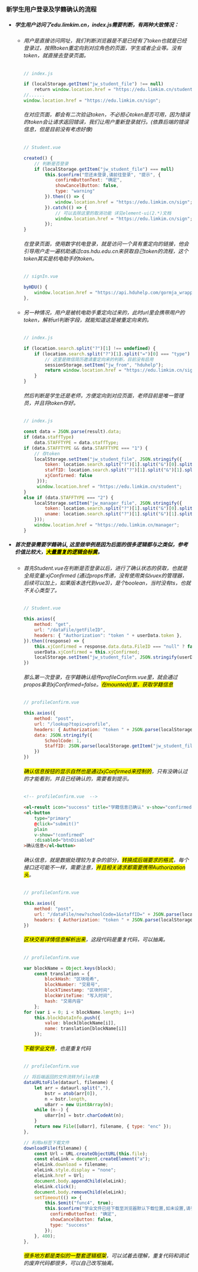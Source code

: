 ### 新学生用户登录及学籍确认的流程

- ##### 学生用户访问了edu.limkim.cn，index.js需要判断，有两种大致情况：
  
  * ###### 用户是直接访问网址，我们判断浏览器是不是已经有了token也就是已经登录过，按照token重定向到对应角色的页面，学生或者企业等。没有token，就直接去登录页面。
    
    ```javascript
    // index.js
    
    if (localStorage.getItem("jw_student_file") !== null)
        return window.location.href = "https://edu.limkim.cn/student";
    //......
    window.location.href = "https://edu.limkim.cn/sign";
    ```
    
    ###### 在对应页面，都会有二次验证token，不必担心token是否可用，因为错误的token会让请求返回错误，我们让用户重新登录就行。(依靠后端的错误信息，但是目前没有考虑好像)
    
    ```javascript
    // Student.vue
    
    created() {
        // 判断是否登录
        if (localStorage.getItem("jw_student_file") === null)
            this.$confirm("您还未登录,请前往登录", "提示", {
                confirmButtonText: "确定",
                showCancelButton: false,
                type: "warning"
            }).then(() => {
                window.location.href = "https://edu.limkim.cn/sign";
            }).catch(() => {
                // 可以去除这里的取消功能 详见element-ui(2.*)文档
                window.location.href = "https://edu.limkim.cn/sign";
            });
    }
    ```
    
    ###### 在登录页面，使用数字杭电登录，就是访问一个具有重定向的链接，他会引导用户走一遍杭助通过cas.hdu.edu.cn来获取自己token的流程，这个token其实是杭电助手的token。
    
    ```javascript
    // signIn.vue
    
    byHDU() {
        window.location.href = "https://api.hduhelp.com/gormja_wrapper/oauth/request";
    },
    ```
  
  * ###### 另一种情况，用户是被杭电助手重定向过来的，此时url里会携带用户的token，解析url判断字段，就能知道这是被重定向来的。
    
    ```javascript
    // index.js
    
    if (location.search.split("?")[1] !== undefined) {
        if (location.search.split("?")[1].split("=")[0] === "type") {
            // 这里是微信简历邀请重定向来的判断，目前没有启用        
            sessionStorage.setItem("jw_from", "hduhelp");
            return window.location.href = "https://edu.limkim.cn/sign";
        }
    }
    ```
    
    ###### 然后判断是学生还是老师，方便定向到对应页面，老师目前是唯一管理员，并且将token存好。
    
    ```javascript
    // index.js
    
    const data = JSON.parse(result).data;
    if (data.staffType)
        data.STAFFTYPE = data.staffType;
    if (data.STAFFTYPE && data.STAFFTYPE === "1") {
        // 存token
        localStorage.setItem("jw_student_file", JSON.stringify({
            token: location.search.split("?")[1].split("&")[0].split("=")[1],
            staffID: location.search.split("?")[1].split("&")[1].split("=")[1],
            xjConfirmed: false
         }));
         window.location.href = "https://edu.limkim.cn/student";
    }
    else if (data.STAFFTYPE === "2") {
        localStorage.setItem("jw_manager_file", JSON.stringify({
            token: location.search.split("?")[1].split("&")[0].split("=")[1],
            uname: location.search.split("?")[1].split("&")[1].split("=")[1]
        }));
        window.location.href = "https://edu.limkim.cn/manager";
    }
    ```
+ ##### 首次登录需要学籍确认, 这里做举例是因为后面的很多逻辑都与之类似，参考价值比较大，<mark>大量重复的逻辑会标黄</mark>。
  
  + ###### 首先Student.vue在判断是否登录以后，进行了确认状态的获取，也就是全局变量:xjConfirmed (通过props传递，没有使用类似vuex的管理器，后续可以加上，如果版本迭代到vue3)，是个boolean，当时没有ts，也就不关心类型了。
    
    ```javascript
    // Student.vue
    
    this.axios({
        method: "get",
        url: "/dataFile/getFileID",
        headers: { "Authorization": "token " + userData.token },
    }).then((response) => {
        this.xjConfirmed = response.data.data.FileID === "null" ? false : true;
        userData.xjConfirmed = this.xjConfirmed;
        localStorage.setItem("jw_student_file", JSON.stringify(userData));
    })
    ```
    
    ###### 那么第一次登录，在学籍确认组件profileConfirm.vue里，就会通过propos拿到xjConfirmed=false。<mark>在mounted()里，获取学籍信息</mark>
    
    ```javascript
    // profileConfirm.vue
    
    this.axios({
        method: "post",
        url: "/lookup?topic=profile",
        headers: { Authorization: "token " + JSON.parse(localStorage.getItem("jw_student_file")).token },
        data: JSON.stringify({
            SchoolCode: 1,
            StaffID: JSON.parse(localStorage.getItem("jw_student_file")).staffID
        })
    })
    ```
    
    ###### <mark>确认信息按钮的显示自然也是通过xjConfirmed来控制的</mark>，只有没确认过的才能看到，并且已经确认的，需要看到提示。
    
    ```html
    <!-- profileConfirm.vue  -->
    
    <el-result icon="success" title="学籍信息已确认" v-show="confirmed"></el-result>
    <el-button
        type="primary"
        @click="submit()"
        plain
        v-show="!confirmed"
        :disabled="btnDisabled"
    >确认信息</el-button>
    ```
    
    ###### 确认信息，就是数据处理较为复杂的部分，<mark>转换成后端要求的格式</mark>，每个接口还可能不一样，需要注意，<mark>并且相关请求都需要携带Authorization头</mark>。
    
    ```javascript
    // profileConfirm.vue
    
    this.axios({
        method: "post",
        url: "/dataFile/new?schoolCode=1&staffID=" + JSON.parse(localStorage.getItem("jw_student_file")).staffID,
        headers: { Authorization: "token " + JSON.parse(localStorage.getItem("jw_student_file")).token }
    })
    ```
    
    ###### <mark>区块交易详情信息解析出来</mark>，这段代码是重复代码，可以抽离。
    
    ```javascript
    // profileConfirm.vue
    
    var blockName = Object.keys(block);
        const translation = {
            blockHash: "区块哈希",
            blockNumber: "交易号",
            blockTimestamp: "区块时间",
            blockWriteTime: "写入时间",
            hash: "交易内容"
        };
    for (var i = 0; i < blockName.length; i++)
        this.blockDataInfo.push({
            value: block[blockName[i]],
            name: translation[blockName[i]]
        });
    ```
    
    ###### <mark>下载学业文件</mark>，也是重复代码
    
    ```javascript
    // profileConfirm.vue
    
    // 将后端返回的文件流转为file对象
    dataURLtoFile(dataurl, filename) {
        let arr = dataurl.split(","),
            bstr = atob(arr[0]),
            n = bstr.length,
            u8arr = new Uint8Array(n);
        while (n--) {
            u8arr[n] = bstr.charCodeAt(n);
        }
        return new File([u8arr], filename, { type: "enc" });
    },
    
    // 利用a标签下载文件
    downloadFile(filename) {
        const Url = URL.createObjectURL(this.file);
        const eleLink = document.createElement("a");
        eleLink.download = filename;
        eleLink.style.display = "none";
        eleLink.href = Url;
        document.body.appendChild(eleLink);
        eleLink.click();
        document.body.removeChild(eleLink);
        setTimeout(() => {
            this.$emit("func4", true);
            this.$confirm("学业文件已经下载至浏览器默认下载位置,如未设置,请手动选择下载路径并妥善保存", "提示", {
              confirmButtonText: "确定",
              showCancelButton: false,
              type: "success"
            });
        }, 400);
    },
    ```
    
    ###### <mark>很多地方都是类似的一整套逻辑框架</mark>，可以试着去理解，重复代码和调试的废弃代码都很多，可以自己改写抽离。


